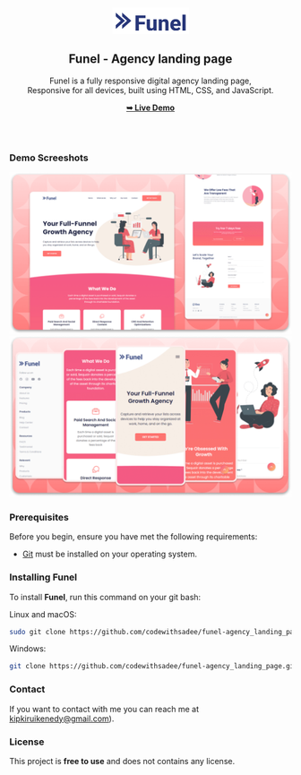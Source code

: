 <div align="center">
  


  <br />
  <br />
  
  <img src="./readme-images/project-logo.png" />

  <h2 align="center">Funel - Agency landing page</h2>

  Funel is a fully responsive digital agency landing page, <br />Responsive for all devices, built using HTML, CSS, and JavaScript.

  <a href="https://anokfunel.netlify.app"><strong>➥ Live Demo</strong></a>

</div>

<br />
<br />

### Demo Screeshots

![Funel Desktop Demo](./readme-images/desktop.png "Desktop Demo")
![Funel Mobile Demo](./readme-images/mobile.png "Mobile Demo")

### Prerequisites

Before you begin, ensure you have met the following requirements:

* [Git](https://git-scm.com/downloads "Download Git") must be installed on your operating system.

### Installing Funel

To install **Funel**, run this command on your git bash:

Linux and macOS:

```bash
sudo git clone https://github.com/codewithsadee/funel-agency_landing_page.git
```

Windows:

```bash
git clone https://github.com/codewithsadee/funel-agency_landing_page.git
```

### Contact

If you want to contact with me you can reach me at kipkiruikenedy@gmail.com).

### License

This project is **free to use** and does not contains any license.
